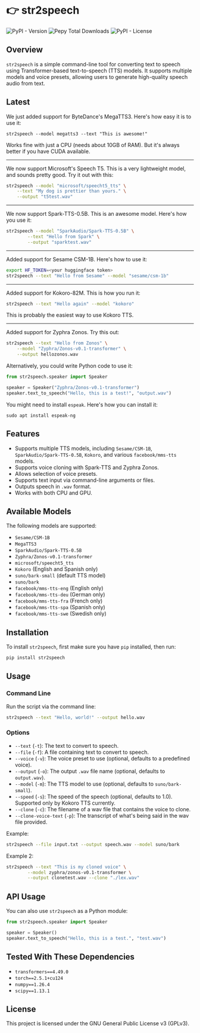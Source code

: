 # 👉 str2speech

![PyPI - Version](https://img.shields.io/pypi/v/str2speech)
![Pepy Total Downloads](https://img.shields.io/pepy/dt/str2speech)
![PyPI - License](https://img.shields.io/pypi/l/str2speech)

## Overview
`str2speech` is a simple command-line tool for converting text to speech using Transformer-based text-to-speech (TTS) models. It supports multiple models and voice presets, allowing users to generate high-quality speech audio from text.

## Latest

We just added support for ByteDance's MegaTTS3. Here's how easy it is to use it:

```
str2speech --model megatts3 --text "This is awesome!"
```

Works fine with just a CPU (needs about 10GB of RAM). But it's always better if you have CUDA available.

---

We now support Microsoft's Speech T5. This is a very lightweight model, and sounds pretty good. Try it out with this:

```bash
str2speech --model "microsoft/speecht5_tts" \
    --text "My dog is prettier than yours." \
    --output "t5test.wav"
```

---

We now support Spark-TTS-0.5B. This is an awesome model. Here's how you use it:

```bash
str2speech --model "SparkAudio/Spark-TTS-0.5B" \
        --text "Hello from Spark" \
        --output "sparktest.wav"
```

---

Added support for Sesame CSM-1B. Here's how to use it:

```bash
export HF_TOKEN=<your huggingface token>
str2speech --text "Hello from Sesame" --model "sesame/csm-1b"
```

---

Added support for Kokoro-82M. This is how you run it:

```bash
str2speech --text "Hello again" --model "kokoro"
```

This is probably the easiest way to use Kokoro TTS.

---

Added support for Zyphra Zonos. Try this out:

```bash
str2speech --text "Hello from Zonos" \
    --model "Zyphra/Zonos-v0.1-transformer" \
    --output hellozonos.wav
```

Alternatively, you could write Python code to use it:

```python
from str2speech.speaker import Speaker

speaker = Speaker("Zyphra/Zonos-v0.1-transformer")
speaker.text_to_speech("Hello, this is a test!", "output.wav")
```

You might need to install `espeak`. Here's how you can install it:

```
sudo apt install espeak-ng
```

## Features
- Supports multiple TTS models, including `Sesame/CSM-1B`, `SparkAudio/Spark-TTS-0.5B`, `Kokoro`, and various `facebook/mms-tts` models.
- Supports voice cloning with Spark-TTS and Zyphra Zonos.
- Allows selection of voice presets.
- Supports text input via command-line arguments or files.
- Outputs speech in `.wav` format.
- Works with both CPU and GPU.

## Available Models

The following models are supported:
- `Sesame/CSM-1B`
- `MegaTTS3`
- `SparkAudio/Spark-TTS-0.5B`
- `Zyphra/Zonos-v0.1-transformer`
- `microsoft/speecht5_tts`
- `Kokoro` (English and Spanish only)
- `suno/bark-small` (default TTS model)
- `suno/bark`
- `facebook/mms-tts-eng` (English only)
- `facebook/mms-tts-deu` (German only)
- `facebook/mms-tts-fra` (French only)
- `facebook/mms-tts-spa` (Spanish only)
- `facebook/mms-tts-swe` (Swedish only)

## Installation

To install `str2speech`, first make sure you have `pip` installed, then run:

```sh
pip install str2speech
```

## Usage

### Command Line
Run the script via the command line:

```sh
str2speech --text "Hello, world!" --output hello.wav
```

### Options
- `--text` (`-t`): The text to convert to speech.
- `--file` (`-f`): A file containing text to convert to speech.
- `--voice` (`-v`): The voice preset to use (optional, defaults to a predefined voice).
- `--output` (`-o`): The output `.wav` file name (optional, defaults to `output.wav`).
- `--model` (`-m`): The TTS model to use (optional, defaults to `suno/bark-small`).
- `--speed` (`-s`): The speed of the speech (optional, defaults to 1.0). Supported only by Kokoro TTS currently.
- `--clone` (`-c`): The filename of a wav file that contains the voice to clone.
- `--clone-voice-text` (`-p`): The transcript of what's being said in the wav file provided.

Example:
```sh
str2speech --file input.txt --output speech.wav --model suno/bark
```

Example 2:
```sh
str2speech --text "This is my cloned voice" \
        --model zyphra/zonos-v0.1-transformer \
        --output clonetest.wav --clone "./lex.wav"
```

## API Usage

You can also use `str2speech` as a Python module:

```python
from str2speech.speaker import Speaker

speaker = Speaker()
speaker.text_to_speech("Hello, this is a test.", "test.wav")
```

## Tested With These Dependencies
- `transformers==4.49.0`
- `torch==2.5.1+cu124`
- `numpy==1.26.4`
- `scipy==1.13.1`

## License
This project is licensed under the GNU General Public License v3 (GPLv3).